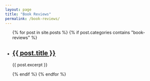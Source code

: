 ```yaml
---
layout: page
title: "Book Reviews"
permalink: /book-reviews/
---
```


<ul>
  {% for post in site.posts %}
    {% if post.categories contains "book-reviews" %}
      <li>
        <h2><a href="{{ post.url }}">{{ post.title }}</a></h2>
        <p>{{ post.excerpt }}</p>
      </li>
    {% endif %}
  {% endfor %}
</ul>
